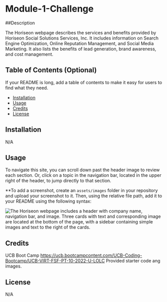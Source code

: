 # Module-1-Challenge

##Description

The Horiseon webpage describes the services and benefits provided by Horiseon Social Solutions Services, Inc. It includes information on Search Engine Optimization, Online Reputation Management, and Social Media Marketing. It also lists the benefits of lead generation, brand awareness, and cost management. 

## Table of Contents (Optional)

If your README is long, add a table of contents to make it easy for users to find what they need.

- [Installation](#installation)
- [Usage](#usage)
- [Credits](#credits)
- [License](#license)

## Installation

N/A

## Usage

To navigate this site, you can scroll down past the header image to review each section. Or, click on a topic in the navigation bar, located in the upper right of the header, to jump directly to that section. 

**To add a screenshot, create an `assets/images` folder in your repository and upload your screenshot to it. Then, using the relative file path, add it to your README using the following syntax:

![The Horiseon webpage includes a header with company name, navigation bar, and image. Three cards with text and corresponding image are located at the bottom of the page, with a sidebar containing simple images and text to the right of the cards.](assets/images/screenshot.png)

## Credits

UCB Boot Camp 
https://ucb.bootcampcontent.com/UCB-Coding-Bootcamp/UCB-VIRT-FSF-PT-10-2022-U-LOLC
Provided starter code ang images.



## License

N/A


